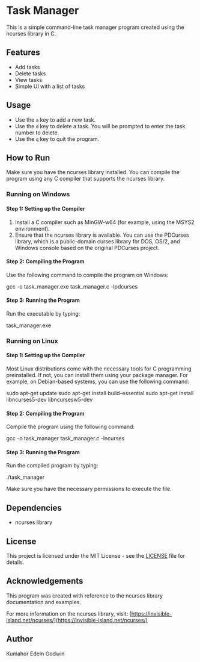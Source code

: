 # Task Manager

This is a simple command-line task manager program created using the ncurses library in C.

## Features

- Add tasks
- Delete tasks
- View tasks
- Simple UI with a list of tasks

## Usage

- Use the `a` key to add a new task.
- Use the `d` key to delete a task. You will be prompted to enter the task number to delete.
- Use the `q` key to quit the program.

## How to Run

Make sure you have the ncurses library installed. You can compile the program using any C compiler that supports the ncurses library.

### Running on Windows

#### Step 1: Setting up the Compiler

1. Install a C compiler such as MinGW-w64 (for example, using the MSYS2 environment).
2. Ensure that the ncurses library is available. You can use the PDCurses library, which is a public-domain curses library for DOS, OS/2, and Windows console based on the original PDCurses project.

#### Step 2: Compiling the Program

Use the following command to compile the program on Windows:

gcc -o task_manager.exe task_manager.c -lpdcurses


#### Step 3: Running the Program

Run the executable by typing:

task_manager.exe



### Running on Linux

#### Step 1: Setting up the Compiler

Most Linux distributions come with the necessary tools for C programming preinstalled. If not, you can install them using your package manager. For example, on Debian-based systems, you can use the following command:

sudo apt-get update
sudo apt-get install build-essential
sudo apt-get install libncurses5-dev libncursesw5-dev


#### Step 2: Compiling the Program

Compile the program using the following command:

gcc -o task_manager task_manager.c -lncurses


#### Step 3: Running the Program

Run the compiled program by typing:

./task_manager



Make sure you have the necessary permissions to execute the file.

## Dependencies

- ncurses library

## License

This project is licensed under the MIT License - see the [LICENSE](LICENSE) file for details.

## Acknowledgements

This program was created with reference to the ncurses library documentation and examples.

For more information on the ncurses library, visit: [https://invisible-island.net/ncurses/](https://invisible-island.net/ncurses/)

## Author

Kumahor Edem Godwin
